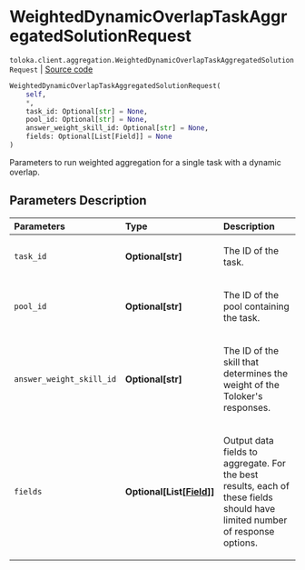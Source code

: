 # WeightedDynamicOverlapTaskAggregatedSolutionRequest
`toloka.client.aggregation.WeightedDynamicOverlapTaskAggregatedSolutionRequest` | [Source code](https://github.com/Toloka/toloka-kit/blob/v1.0.1/src/client/aggregation.py#L64)

```python
WeightedDynamicOverlapTaskAggregatedSolutionRequest(
    self,
    *,
    task_id: Optional[str] = None,
    pool_id: Optional[str] = None,
    answer_weight_skill_id: Optional[str] = None,
    fields: Optional[List[Field]] = None
)
```

Parameters to run weighted aggregation for a single task with a dynamic overlap.

## Parameters Description

| Parameters | Type | Description |
| :----------| :----| :-----------|
`task_id`|**Optional\[str\]**|<p>The ID of the task.</p>
`pool_id`|**Optional\[str\]**|<p>The ID of the pool containing the task.</p>
`answer_weight_skill_id`|**Optional\[str\]**|<p>The ID of the skill that determines the weight of the Toloker&#x27;s responses.</p>
`fields`|**Optional\[List\[[Field](toloka.client.aggregation.WeightedDynamicOverlapTaskAggregatedSolutionRequest.Field.md)\]\]**|<p>Output data fields to aggregate. For the best results, each of these fields should have limited number of response options.</p>
